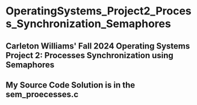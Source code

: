 # OperatingSystems_Project2_Process_Synchronization_Semaphores
## Carleton Williams'  Fall 2024 Operating Systems Project 2:  Processes Synchronization using Semaphores
## My Source Code Solution is in the sem_proecesses.c

